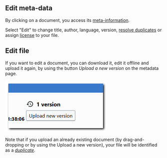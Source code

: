 ## Edit meta-data

By clicking on a document, you access its [meta-information](./meta-data.md).

Select "Edit" to change title, author, language, version, [resolve duplicates](./duplicates.md#resolve) or assign [license](./licenses.md#license) to your file.


## Edit file
If you want to edit a document, you can download it, edit it offline and upload it again, by using the button _Upload a new version_ on the metadata page. 

![upload new version](./images/new-ver.png)

Note that if you upload an already existing document (by drag-and-dropping or by using the Upload a new version), your file will be identified as a [_duplicate_](./duplicates.md).